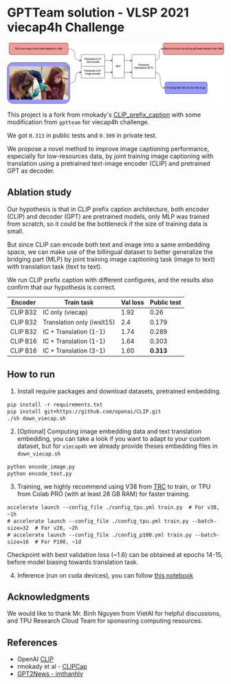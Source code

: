 # GPTTeam solution - VLSP 2021 viecap4h Challenge

![Architecture](gptteam.png)

This project is a fork from rmokady's [CLIP_prefix_caption](https://github.com/rmokady/CLIP_prefix_caption)
with some modification from `gptteam` for viecap4h challenge.

We got `0.313` in public tests and `0.309` in private test.

We propose a novel method to improve image captioning performance, especially for 
low-resources data, by joint training image captioning with translation using 
a pretrained text-image encoder (CLIP) and pretrained GPT as decoder.

## Ablation study

Our hypothesis is that in CLIP prefix caption architecture, both encoder (CLIP) and decoder (GPT) 
are pretrained models, only MLP was trained from scratch, so it could be the bottleneck if the size
of training data is small.

But since CLIP can encode both text and image into a same embedding space, we can make use of the
billingual dataset to better generalize the bridging part (MLP) by joint training image captioning 
task (image to text) with translation task (text to text).

We run CLIP prefix caption with different configures, and the results also confirm that our
hypothesis is correct.

| Encoder  | Train task                 | Val loss | Public test |
| -------- | -------------------------- | -------- | ----------- |
| CLIP B32 | IC only (viecap)           | 1.92     | 0.26        |
| CLIP B32 | Translation only (iwslt15) | 2.4      | 0.179       |
| CLIP B32 | IC + Translation (1-1)     | 1.74     | 0.289       |
| CLIP B16 | IC + Translation (1-1)     | 1.64     | 0.303       |
| CLIP B16 | IC + Translation (3-1)     | 1.60     | **0.313**   |

## How to run

1. Install require packages and download datasets, pretrained embedding.
```
pip install -r requirements.txt
pip install git+https://github.com/openai/CLIP.git
./sh down_viecap.sh
```

2. [Optional] Computing image embedding data and text translation embedding, 
you can take a look if you want to adapt to your custom dataset, 
but for `viecap4h` we already provide theses embedding files in `down_viecap.sh`

```
python encode_image.py
python encode_text.py
```

3. Training, we highly recommend using V38 from [TRC](https://sites.research.google/trc/about/) to train, 
or TPU from Colab PRO (with at least 28 GB RAM) for faster training.

```
accelerate launch --config_file ./config_tpu.yml train.py  # For v38, ~1h
# accelerate launch --config_file ./config_tpu.yml train.py --batch-size=32  # For v28, ~2h
# accelerate launch --config_file ./config_p100.yml train.py --batch-size=16  # For P100, ~1d
```

Checkpoint with best validation loss (~1.6) can be obtained at epochs 14-15, before model biasing towards translation task.

4. Inference (run on cuda devices), you can follow [this notebook](notebooks/b16-infer.ipynb)

## Acknowledgments

We would like to thank Mr. Binh Nguyen from VietAI for helpful discussions, 
and TPU Research Cloud Team for sponsoring computing resources.

## References

- OpenAI [CLIP](https://openai.com/blog/clip/)
- rmokady et al - [CLIPCap](https://github.com/rmokady/CLIP_prefix_caption)
- [GPT2News - imthanhlv](https://huggingface.co/imthanhlv/gpt2news)
